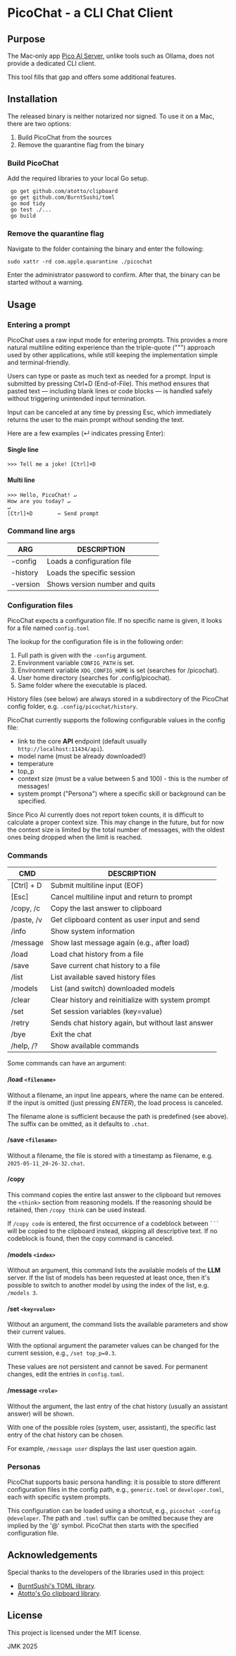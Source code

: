 # PicoChat - a CLI Chat Client

## Purpose
The Mac‑only app [Pico AI Server](https://picogpt.app/), unlike tools such as Ollama, does not provide a dedicated CLI client.

This tool fills that gap and offers some additional features.

## Installation

The released binary is neither notarized nor signed. To use it on a Mac, there are two options:

 1. Build PicoChat from the sources
 2. Remove the quarantine flag from the binary

### Build PicoChat

 Add the required libraries to your local Go setup.

 ```text
  go get github.com/atotto/clipboard
  go get github.com/BurntSushi/toml
  go mod tidy
  go test ./...
  go build
 ```

### Remove the quarantine flag

Navigate to the folder containing the binary and enter the following:

`sudo xattr -rd com.apple.quarantine ./picochat`

Enter the administrator password to confirm. After that, the binary can be started without a warning.

## Usage

### Entering a prompt

PicoChat uses a raw input mode for entering prompts.
This provides a more natural multiline editing experience than the triple-quote (""") approach used by other applications, while still keeping the implementation simple and terminal-friendly.

Users can type or paste as much text as needed for a prompt.
Input is submitted by pressing Ctrl+D (End-of-File).
This method ensures that pasted text — including blank lines or code blocks — is handled safely without triggering unintended input termination.

Input can be canceled at any time by pressing Esc, which immediately returns the user to the main prompt without sending the text.

Here are a few examples (↵ indicates pressing Enter):

#### Single line
```text
>>> Tell me a joke! [Ctrl]+D
```

#### Multi line
```text
>>> Hello, PicoChat! ↵
How are you today? ↵
↵
[Ctrl]+D        ← Send prompt
```

### Command line args

| ARG      | DESCRIPTION                    |
| -------- | ------------------------------ |
| -config  | Loads a configuration file     |
| -history | Loads the specific session     |
| -version | Shows version number and quits |

### Configuration files

PicoChat expects a configuration file. If no specific name is given, it looks for a file named `config.toml`

The lookup for the configuration file is in the following order:

 1. Full path is given with the `-config` argument.
 2. Environment variable `CONFIG_PATH` is set.
 3. Environment variable  `XDG_CONFIG_HOME` is set (searches for /picochat).
 4. User home directory (searches for .config/picochat).
 5. Same folder where the executable is placed.

History files (see below) are always stored in a subdirectory of the PicoChat config folder, e.g. `.config/picochat/history`.

PicoChat currently supports the following configurable values in the config file:

 * link to the core **API** endpoint (default usually `http://localhost:11434/api`).
 * model name (must be already downloaded!)
 * temperature
 * top_p
 * context size (must be a value between 5 and 100) - this is the number of messages!
 * system prompt ("Persona") where a specific skill or background can be specified.

Since Pico AI currently does not report token counts, it is difficult to calculate a proper context size. This may change in the future, but for now the context size is limited by the total number of messages, with the oldest ones being dropped when the limit is reached.

### Commands

| CMD        | DESCRIPTION |
| ---------- | ------------------------------------------------- |
| [Ctrl] + D | Submit multiline input (EOF) |
| [Esc]      | Cancel multiline input and return to prompt |
| /copy, /c  | Copy the last answer to clipboard |
| /paste, /v | Get clipboard content as user input and send |
| /info      | Show system information |
| /message   | Show last message again (e.g., after load) |
| /load      | Load chat history from a file |
| /save      | Save current chat history to a file |
| /list      | List available saved history files |
| /models    | List (and switch) downloaded models |
| /clear     | Clear history and reinitialize with system prompt |
| /set       | Set session variables (key=value) |
| /retry     | Sends chat history again, but without last answer |
| /bye       | Exit the chat |
| /help, /?  | Show available commands |

Some commands can have an argument:

#### /load `<filename>`

Without a filename, an input line appears, where the name can be entered. If the input is omitted (just pressing _ENTER_), the load process is canceled.

The filename alone is sufficient because the path is predefined (see above). The suffix can be omitted, as it defaults to `.chat`.

#### /save `<filename>`

Without a filename, the file is stored with a timestamp as filename, e.g. `2025-05-11_20-26-32.chat`.


#### /copy

This command copies the entire last answer to the clipboard but removes the `<think>` section from reasoning models. If the reasoning should be retained, then `/copy think` can be used instead.

If `/copy code` is entered, the first occurrence of a codeblock between ` ``` ` will be copied to the clipboard instead, skipping all descriptive text. If no codeblock is found, then the copy command is canceled.

#### /models `<index>`

Without an argument, this command lists the available models of the **LLM** server. If the list of models has been requested at least once, then it's possible to switch to another model by using the index of the list, e.g. `/models 3`.

#### /set `<key=value>`

Without an argument, the command lists the available parameters and show their current values.

With the optional argument the parameter values can be changed for the current session, e.g., `/set top_p=0.3`.

These values are not persistent and cannot be saved. For permanent changes, edit the entries in `config.toml`.

#### /message `<role>`

Without the argument, the last entry of the chat history (usually an assistant answer) will be shown.

With one of the possible roles (system, user, assistant), the specific last entry of the chat history can be chosen.

For example, `/message user` displays the last user question again.

### Personas

PicoChat supports basic persona handling: it is possible to store different configuration files in the config path, e.g., `generic.toml` or `developer.toml`, each with specific system prompts.

This configuration can be loaded using a shortcut, e.g., `picochat -config @developer`. The path and `.toml` suffix can be omitted because they are implied by the '@' symbol. PicoChat then starts with the specified configuration file.


## Acknowledgements

Special thanks to the developers of the libraries used in this project:

 * [BurntSushi's TOML library](https://github.com/BurntSushi/toml).
 * [Atotto's Go clipboard library](https://github.com/atotto/clipboard).


## License

This project is licensed under the MIT license.

JMK 2025
